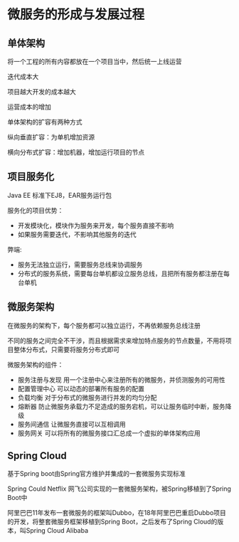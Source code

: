 # 微服务的形成与发展过程

## 单体架构

将一个工程的所有内容都放在一个项目当中，然后统一上线运营

迭代成本大

项目越大开发的成本越大

运营成本的增加

单体架构的扩容有两种方式

纵向垂直扩容：为单机增加资源

横向分布式扩容：增加机器，增加运行项目的节点

## 项目服务化

Java EE 标准下EJ8，EAR服务运行包

服务化的项目优势：
- 开发模块化，模块作为服务来开发，每个服务直接不影响
- 如果服务需要迭代，不影响其他服务的迭代

弊端:
- 服务无法独立运行，需要服务总线来协调服务
- 分布式的服务系统，需要每台单机都设立服务总线，且把所有服务都注册在每台单机

## 微服务架构

在微服务的架构下，每个服务都可以独立运行，不再依赖服务总线注册

不同的服务之间完全不干涉，而且根据需求来增加特点服务的节点数量，不用将项目整体分布式，只需要将服务分布式即可

微服务架构的组件：
- 服务注册与发现 用一个注册中心来注册所有的微服务，并侦测服务的可用性
- 配置管理中心 可以动态的部署所有服务的配置
- 负载均衡 对于分布式的微服务进行并发的均匀分配
- 熔断器 防止微服务承载力不足造成的服务宕机，可以让服务临时中断，服务降级
- 服务间通信 让微服务直接可以互相调用
- 服务网关 可以将所有的微服务接口汇总成一个虚拟的单体架构应用

## Spring Cloud

基于Spring boot由Spring官方维护并集成的一套微服务实现标准

Spring Could Netflix 网飞公司实现的一套微服务架构，被Spring移植到了Spring Boot中 

阿里巴巴11年发布一套微服务的框架叫Dubbo，在18年阿里巴巴重启Dubbo项目的开发，将整套微服务框架移植到Spring Boot，之后发布了Spring Cloud的版本，叫Spring Cloud Alibaba

